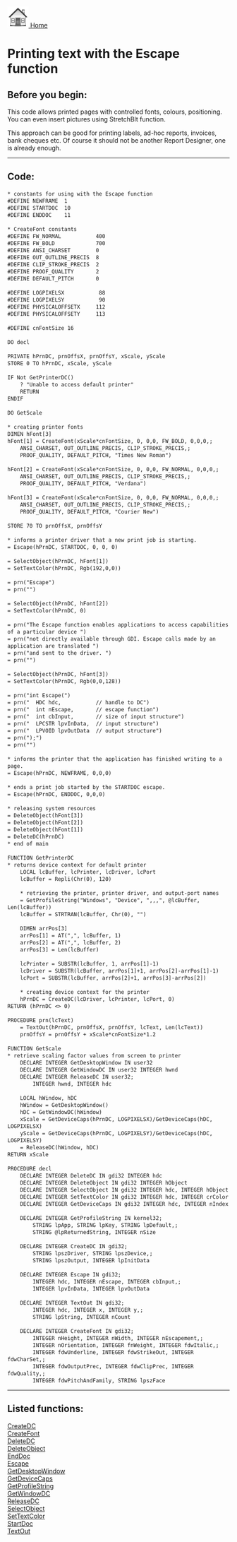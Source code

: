 [<img src="../images/home.png"> Home ](https://github.com/VFPX/Win32API)  

# Printing text with the Escape function

## Before you begin:
This code allows printed pages with controlled fonts, colours, positioning. You can even insert pictures using StretchBlt function.  

This approach can be good for printing labels, ad-hoc reports, invoices, bank cheques etc. Of course it should not be another Report Designer, one is already enough.  
  
***  


## Code:
```foxpro  
* constants for using with the Escape function
#DEFINE NEWFRAME  1
#DEFINE STARTDOC  10
#DEFINE ENDDOC    11

* CreateFont constants
#DEFINE FW_NORMAL           400
#DEFINE FW_BOLD             700
#DEFINE ANSI_CHARSET        0
#DEFINE OUT_OUTLINE_PRECIS  8
#DEFINE CLIP_STROKE_PRECIS  2
#DEFINE PROOF_QUALITY       2
#DEFINE DEFAULT_PITCH       0

#DEFINE LOGPIXELSX           88
#DEFINE LOGPIXELSY           90
#DEFINE PHYSICALOFFSETX     112
#DEFINE PHYSICALOFFSETY     113

#DEFINE cnFontSize 16

DO decl

PRIVATE hPrnDC, prnOffsX, prnOffsY, xScale, yScale
STORE 0 TO hPrnDC, xScale, yScale

IF Not GetPrinterDC()
	? "Unable to access default printer"
	RETURN
ENDIF

DO GetScale

* creating printer fonts
DIMEN hFont[3]
hFont[1] = CreateFont(xScale*cnFontSize, 0, 0,0, FW_BOLD, 0,0,0,;
	ANSI_CHARSET, OUT_OUTLINE_PRECIS, CLIP_STROKE_PRECIS,;
	PROOF_QUALITY, DEFAULT_PITCH, "Times New Roman")

hFont[2] = CreateFont(xScale*cnFontSize, 0, 0,0, FW_NORMAL, 0,0,0,;
	ANSI_CHARSET, OUT_OUTLINE_PRECIS, CLIP_STROKE_PRECIS,;
	PROOF_QUALITY, DEFAULT_PITCH, "Verdana")

hFont[3] = CreateFont(xScale*cnFontSize, 0, 0,0, FW_NORMAL, 0,0,0,;
	ANSI_CHARSET, OUT_OUTLINE_PRECIS, CLIP_STROKE_PRECIS,;
	PROOF_QUALITY, DEFAULT_PITCH, "Courier New")

STORE 70 TO prnOffsX, prnOffsY

* informs a printer driver that a new print job is starting.
= Escape(hPrnDC, STARTDOC, 0, 0, 0)

= SelectObject(hPrnDC, hFont[1])
= SetTextColor(hPrnDC, Rgb(192,0,0))

= prn("Escape")
= prn("")

= SelectObject(hPrnDC, hFont[2])
= SetTextColor(hPrnDC, 0)

= prn("The Escape function enables applications to access capabilities of a particular device ")
= prn("not directly available through GDI. Escape calls made by an application are translated ")
= prn("and sent to the driver. ")
= prn("")

= SelectObject(hPrnDC, hFont[3])
= SetTextColor(hPrnDC, Rgb(0,0,128))

= prn("int Escape(")
= prn("  HDC hdc,           // handle to DC")
= prn("  int nEscape,       // escape function")
= prn("  int cbInput,       // size of input structure")
= prn("  LPCSTR lpvInData,  // input structure")
= prn("  LPVOID lpvOutData  // output structure")
= prn(");")
= prn("")

* informs the printer that the application has finished writing to a page.
= Escape(hPrnDC, NEWFRAME, 0,0,0)

* ends a print job started by the STARTDOC escape.
= Escape(hPrnDC, ENDDOC, 0,0,0)

* releasing system resources
= DeleteObject(hFont[3])
= DeleteObject(hFont[2])
= DeleteObject(hFont[1])
= DeleteDC(hPrnDC)
* end of main

FUNCTION GetPrinterDC
* returns device context for default printer
	LOCAL lcBuffer, lcPrinter, lcDriver, lcPort
	lcBuffer = Repli(Chr(0), 120)

	* retrieving the printer, printer driver, and output-port names
	= GetProfileString("Windows", "Device", ",,,", @lcBuffer, Len(lcBuffer))
	lcBuffer = STRTRAN(lcBuffer, Chr(0), "")

	DIMEN arrPos[3]
	arrPos[1] = AT(",", lcBuffer, 1)
	arrPos[2] = AT(",", lcBuffer, 2)
	arrPos[3] = Len(lcBuffer)

	lcPrinter = SUBSTR(lcBuffer, 1, arrPos[1]-1)
	lcDriver = SUBSTR(lcBuffer, arrPos[1]+1, arrPos[2]-arrPos[1]-1)
	lcPort = SUBSTR(lcBuffer, arrPos[2]+1, arrPos[3]-arrPos[2])

	* creating device context for the printer
	hPrnDC = CreateDC(lcDriver, lcPrinter, lcPort, 0)
RETURN (hPrnDC <> 0)

PROCEDURE prn(lcText)
	= TextOut(hPrnDC, prnOffsX, prnOffsY, lcText, Len(lcText))
	prnOffsY = prnOffsY + xScale*cnFontSize*1.2

FUNCTION GetScale
* retrieve scaling factor values from screen to printer
	DECLARE INTEGER GetDesktopWindow IN user32
	DECLARE INTEGER GetWindowDC IN user32 INTEGER hwnd
	DECLARE INTEGER ReleaseDC IN user32;
		INTEGER hwnd, INTEGER hdc

	LOCAL hWindow, hDC
	hWindow = GetDesktopWindow()
	hDC = GetWindowDC(hWindow)
	xScale = GetDeviceCaps(hPrnDC, LOGPIXELSX)/GetDeviceCaps(hDC, LOGPIXELSX)
	yScale = GetDeviceCaps(hPrnDC, LOGPIXELSY)/GetDeviceCaps(hDC, LOGPIXELSY)
	= ReleaseDC(hWindow, hDC)
RETURN xScale

PROCEDURE decl
	DECLARE INTEGER DeleteDC IN gdi32 INTEGER hdc
	DECLARE INTEGER DeleteObject IN gdi32 INTEGER hObject
	DECLARE INTEGER SelectObject IN gdi32 INTEGER hdc, INTEGER hObject
	DECLARE INTEGER SetTextColor IN gdi32 INTEGER hdc, INTEGER crColor
	DECLARE INTEGER GetDeviceCaps IN gdi32 INTEGER hdc, INTEGER nIndex

	DECLARE INTEGER GetProfileString IN kernel32;
		STRING lpApp, STRING lpKey, STRING lpDefault,;
		STRING @lpReturnedString, INTEGER nSize

    DECLARE INTEGER CreateDC IN gdi32;
		STRING lpszDriver, STRING lpszDevice,;
		STRING lpszOutput, INTEGER lpInitData

	DECLARE INTEGER Escape IN gdi32;
		INTEGER hdc, INTEGER nEscape, INTEGER cbInput,;
		INTEGER lpvInData, INTEGER lpvOutData

	DECLARE INTEGER TextOut IN gdi32;
	    INTEGER hdc, INTEGER x, INTEGER y,;
	    STRING lpString, INTEGER nCount

	DECLARE INTEGER CreateFont IN gdi32;
		INTEGER nHeight, INTEGER nWidth, INTEGER nEscapement,;
		INTEGER nOrientation, INTEGER fnWeight, INTEGER fdwItalic,;
		INTEGER fdwUnderline, INTEGER fdwStrikeOut, INTEGER fdwCharSet,;
		INTEGER fdwOutputPrec, INTEGER fdwClipPrec, INTEGER fdwQuality,;
		INTEGER fdwPitchAndFamily, STRING lpszFace  
```  
***  


## Listed functions:
[CreateDC](../libraries/gdi32/CreateDC.md)  
[CreateFont](../libraries/gdi32/CreateFont.md)  
[DeleteDC](../libraries/gdi32/DeleteDC.md)  
[DeleteObject](../libraries/gdi32/DeleteObject.md)  
[EndDoc](../libraries/gdi32/EndDoc.md)  
[Escape](../libraries/gdi32/Escape.md)  
[GetDesktopWindow](../libraries/user32/GetDesktopWindow.md)  
[GetDeviceCaps](../libraries/gdi32/GetDeviceCaps.md)  
[GetProfileString](../libraries/kernel32/GetProfileString.md)  
[GetWindowDC](../libraries/user32/GetWindowDC.md)  
[ReleaseDC](../libraries/user32/ReleaseDC.md)  
[SelectObject](../libraries/gdi32/SelectObject.md)  
[SetTextColor](../libraries/gdi32/SetTextColor.md)  
[StartDoc](../libraries/gdi32/StartDoc.md)  
[TextOut](../libraries/gdi32/TextOut.md)  
